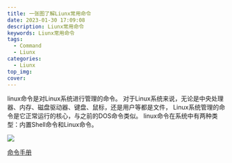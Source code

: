 ```yaml
---
title: 一张图了解Liunx常用命令
date: 2023-01-30 17:09:08
description: Liunx常用命令
keywords: Liunx常用命令
tags:
  - Command
  - Liunx
categories:
  - Liunx
top_img:
cover:
---
```


linux命令是对Linux系统进行管理的命令。
对于Linux系统来说，无论是中央处理器、内存、磁盘驱动器、键盘、鼠标，还是用户等都是文件，
Linux系统管理的命令是它正常运行的核心，与之前的DOS命令类似。
linux命令在系统中有两种类型：内置Shell命令和Linux命令。

![](https://s2.loli.net/2023/01/30/JWsbSgdr8FoQmaj.png)

[命令手册](https://www.linuxcool.com/)